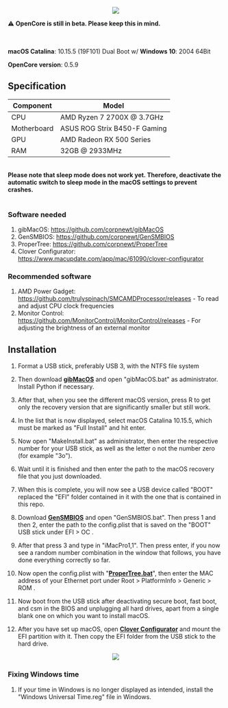 <p align="center">
	<img src="https://ibin.co/5RG8P2UzRBia.png"/>
</p>
⚠️ <b>OpenCore is still in beta. Please keep this in mind.</b><br><br><br>

**macOS Catalina**: 10.15.5 (19F101) Dual Boot w/ **Windows 10**: 2004 64Bit

**OpenCore version**: 0.5.9 <br>

## Specification
| **Component** | **Model** |
| ------------- | --------- |
| CPU | AMD Ryzen 7 2700X @ 3.7GHz |
| Motherboard | ASUS ROG Strix B450-F Gaming |
| GPU | AMD Radeon RX 500 Series |
| RAM | 32GB @ 2933MHz |

<br>
<b>Please note that sleep mode does not work yet. Therefore, deactivate the automatic switch to sleep mode in the macOS settings to prevent crashes.</b>
<br>
<br>

### Software needed
1. gibMacOS: https://github.com/corpnewt/gibMacOS
2. GenSMBIOS: https://github.com/corpnewt/GenSMBIOS 
3. ProperTree: https://github.com/corpnewt/ProperTree
4. Clover Configurator: https://www.macupdate.com/app/mac/61090/clover-configurator

### Recommended software
1. AMD Power Gadget: https://github.com/trulyspinach/SMCAMDProcessor/releases - To read and adjust CPU clock frequencies
2. Monitor Control: https://github.com/MonitorControl/MonitorControl/releases - For adjusting the brightness of an external monitor

## Installation
  1. Format a USB stick, preferably USB 3, with the NTFS file system
  2. Then download [**gibMacOS**](https://github.com/corpnewt/gibMacOS) and open "gibMacOS.bat" as administrator. Install Python if necessary.
  3. After that, when you see the different macOS version, press R to get only the recovery version that are significantly smaller but still work.
  4. In the list that is now displayed, select macOS Catalina 10.15.5, which must be marked as "Full Install" and hit enter.
  5. Now open "MakeInstall.bat" as administrator, then enter the respective number for your USB stick, as well as the letter o not the number zero (for example "3o").
  6. Wait until it is finished and then enter the path to the macOS recovery file that you just downloaded.
  7. When this is complete, you will now see a USB device called "BOOT" replaced the "EFI" folder contained in it with the one that is contained in this repo.
  
  8. Download [**GenSMBIOS**](https://github.com/corpnewt/GenSMBIOS) and open "GenSMBIOS.bat". Then press 1 and then 2, enter the path to the config.plist that is saved on the "BOOT" USB stick under EFI > OC .
  9. After that press 3 and type in "iMacPro1,1". Then press enter, if you now see a random number combination in the window that follows, you have done everything correctly so far.
  10. Now open the config.plist with "[**ProperTree.bat**](https://github.com/corpnewt/ProperTree)", then enter the MAC address of your Ethernet port under Root > PlatformInfo > Generic > ROM .
  11. Now boot from the USB stick after deactivating secure boot, fast boot, and csm in the BIOS and unplugging all hard drives, apart from a single blank one on which you want to install macOS.
  12. After you have set up macOS, open [**Clover Configurator**](https://www.macupdate.com/app/mac/61090/clover-configurator) and mount the EFI partition with it. Then copy the EFI folder from the USB stick to the hard drive.

<p align="center">
	<img src="https://ibin.co/5RG7Fqz6WiHY.png"/>
</p>

### Fixing Windows time
1. If your time in Windows is no longer displayed as intended, install the "Windows Universal Time.reg" file in Windows.

